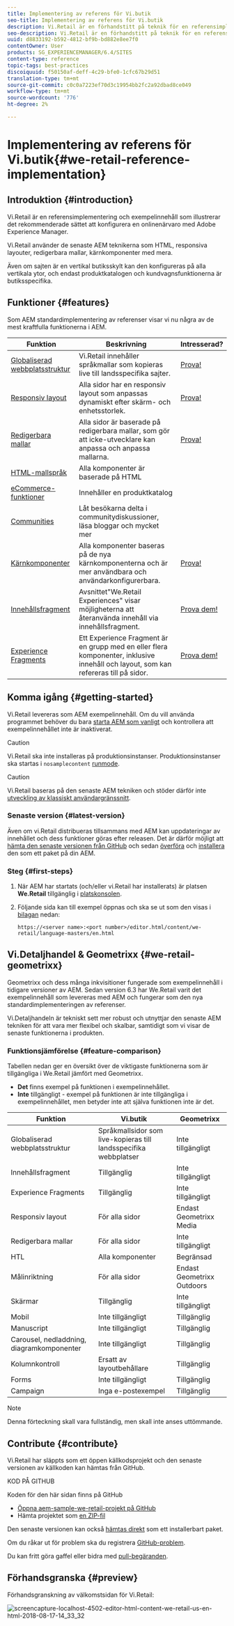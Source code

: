 ```yaml
---
title: Implementering av referens för Vi.butik
seo-title: Implementering av referens för Vi.butik
description: Vi.Retail är en förhandstitt på teknik för en referensimplementering som visar det rekommenderade sättet att konfigurera en onlinenärvaro med AEM
seo-description: Vi.Retail är en förhandstitt på teknik för en referensimplementering som visar det rekommenderade sättet att konfigurera en onlinenärvaro med AEM
uuid: d8833192-b592-4812-bf9b-bd882e8ee7f0
contentOwner: User
products: SG_EXPERIENCEMANAGER/6.4/SITES
content-type: reference
topic-tags: best-practices
discoiquuid: f50150af-deff-4c29-bfe0-1cfc67b29d51
translation-type: tm+mt
source-git-commit: c0c0a7223ef70d3c19954bb2fc2a92dbad8ce049
workflow-type: tm+mt
source-wordcount: '776'
ht-degree: 2%

---
```



# Implementering av referens för Vi.butik{#we-retail-reference-implementation}

## Introduktion {#introduction}

Vi.Retail är en referensimplementering och exempelinnehåll som illustrerar det rekommenderade sättet att konfigurera en onlinenärvaro med Adobe Experience Manager.

Vi.Retail använder de senaste AEM teknikerna som HTML, responsiva layouter, redigerbara mallar, kärnkomponenter med mera.

Även om sajten är en vertikal butiksskylt kan den konfigureras på alla vertikala ytor, och endast produktkatalogen och kundvagnsfunktionerna är butiksspecifika.

## Funktioner {#features}

Som AEM standardimplementering av referenser visar vi nu några av de mest kraftfulla funktionerna i AEM.

| **Funktion** | **Beskrivning** | **Intresserad?** |
|---|---|---|
| [Globaliserad webbplatsstruktur](/help/sites-administering/tc-bp.md) | Vi.Retail innehåller språkmallar som kopieras live till landsspecifika sajter. | [Prova!](/help/sites-developing/we-retail-globalized-site-structure.md) |
| [Responsiv layout](/help/sites-authoring/responsive-layout.md) | Alla sidor har en responsiv layout som anpassas dynamiskt efter skärm- och enhetsstorlek. | [Prova!](/help/sites-developing/we-retail-responsive-layout.md) |
| [Redigerbara mallar](/help/sites-developing/page-templates-editable.md) | Alla sidor är baserade på redigerbara mallar, som gör att icke-utvecklare kan anpassa och anpassa mallarna. | [Prova!](/help/sites-developing/we-retail-editable-templates.md) |
| [HTML-mallspråk](https://helpx.adobe.com/experience-manager/htl/user-guide.html) | Alla komponenter är baserade på HTML |  |
| [eCommerce-funktioner](/help/sites-developing/ecommerce.md) | Innehåller en produktkatalog |  |
| [Communities](/help/communities/overview.md) | Låt besökarna delta i communitydiskussioner, läsa bloggar och mycket mer |  |
| [Kärnkomponenter](https://docs.adobe.com/content/help/en/experience-manager-core-components/using/introduction.html) | Alla komponenter baseras på de nya kärnkomponenterna och är mer användbara och användarkonfigurerbara. | [Prova!](/help/sites-developing/we-retail-core-components.md) |
| [Innehållsfragment](/help/assets/content-fragments.md) | Avsnittet&quot;We.Retail Experiences&quot; visar möjligheterna att återanvända innehåll via innehållsfragment. | [Prova dem!](/help/sites-developing/we-retail-content-fragments.md) |
| [Experience Fragments](/help/sites-authoring/experience-fragments.md) | Ett Experience Fragment är en grupp med en eller flera komponenter, inklusive innehåll och layout, som kan refereras till på sidor. | [Prova dem!](/help/sites-developing/we-retail-experience-fragments.md) |

## Komma igång {#getting-started}

Vi.Retail levereras som AEM exempelinnehåll. Om du vill använda programmet behöver du bara [starta AEM som vanligt](/help/sites-deploying/deploy.md#getting-started) och kontrollera att exempelinnehållet inte är inaktiverat.

>[!CAUTION]
>
>Vi.Retail ska inte installeras på produktionsinstanser. Produktionsinstanser ska startas i `nosamplecontent` [runmode](/help/sites-deploying/configure-runmodes.md).

>[!CAUTION]
>
>Vi.Retail baseras på den senaste AEM tekniken och stöder därför inte [utveckling av klassiskt användargränssnitt](/help/sites-classic-ui-authoring/home.md).

### Senaste version {#latest-version}

Även om vi.Retail distribueras tillsammans med AEM kan uppdateringar av innehållet och dess funktioner göras efter releasen. Det är därför möjligt att [hämta den senaste versionen från GitHub](https://github.com/Adobe-Marketing-Cloud/aem-sample-we-retail/releases) och sedan [överföra](/help/sites-administering/package-manager.md#uploading-packages-from-your-file-system) och [installera](/help/sites-administering/package-manager.md#installing-packages) den som ett paket på din AEM.

### Steg {#first-steps}

1. När AEM har startats (och/eller vi.Retail har installerats) är platsen **We.Retail** tillgänglig i [platskonsolen](/help/sites-authoring/basic-handling.md#global-navigation).
1. Följande sida kan till exempel öppnas och ska se ut som den visas i [bilagan](#appendix) nedan:

   `https://<server name>:<port number>/editor.html/content/we-retail/language-masters/en.html`

## Vi.Detaljhandel &amp; Geometrixx {#we-retail-geometrixx}

Geometrixx och dess många inkvisitioner fungerade som exempelinnehåll i tidigare versioner av AEM. Sedan version 6.3 har We.Retail varit det exempelinnehåll som levereras med AEM och fungerar som den nya standardimplementeringen av referenser.

Vi.Detaljhandeln är tekniskt sett mer robust och utnyttjar den senaste AEM tekniken för att vara mer flexibel och skalbar, samtidigt som vi visar de senaste funktionerna i produkten.

### Funktionsjämförelse {#feature-comparison}

Tabellen nedan ger en översikt över de viktigaste funktionerna som är tillgängliga i We.Retail jämfört med Geometrixx.

* **Det** finns exempel på funktionen i exempelinnehållet.
* **Inte** tillgängligt - exempel på funktionen är inte tillgängliga i exempelinnehållet, men betyder inte att själva funktionen inte är det.

| **Funktion** | **Vi.butik** | **Geometrixx** |
|---|---|---|
| Globaliserad webbplatsstruktur | Språkmallsidor som live-kopieras till landsspecifika webbplatser | Inte tillgängligt |
| Innehållsfragment | Tillgänglig | Inte tillgängligt |
| Experience Fragments | Tillgänglig | Inte tillgängligt |
| Responsiv layout | För alla sidor | Endast Geometrixx Media |
| Redigerbara mallar | För alla sidor | Inte tillgängligt |
| HTL | Alla komponenter | Begränsad |
| Målinriktning | För alla sidor | Endast Geometrixx Outdoors |
| Skärmar | Tillgänglig | Inte tillgängligt |
| Mobil | Inte tillgängligt | Tillgänglig |
| Manuscript | Inte tillgängligt | Tillgänglig |
| Carousel, nedladdning, diagramkomponenter | Inte tillgängligt | Tillgänglig |
| Kolumnkontroll | Ersatt av layoutbehållare | Tillgänglig |
| Forms | Inte tillgängligt | Tillgänglig |
| Campaign | Inga e-postexempel | Tillgänglig |

>[!NOTE]
>
>Denna förteckning skall vara fullständig, men skall inte anses uttömmande.

## Contribute {#contribute}

Vi.Retail har släppts som ett öppen källkodsprojekt och den senaste versionen av källkoden kan hämtas från GitHub.

KOD PÅ GITHUB

Koden för den här sidan finns på GitHub

* [Öppna aem-sample-we-retail-projekt på GitHub](https://github.com/Adobe-Marketing-Cloud/aem-sample-we-retail)
* Hämta projektet som [en ZIP-fil](https://github.com/Adobe-Marketing-Cloud/aem-sample-we-retail/archive/master.zip)

Den senaste versionen kan också [hämtas direkt](https://github.com/Adobe-Marketing-Cloud/aem-sample-we-retail/releases/latest) som ett installerbart paket.

Om du råkar ut för problem ska du registrera [GitHub-problem](https://github.com/Adobe-Marketing-Cloud/aem-sample-we-retail/issues).

Du kan fritt göra gaffel eller bidra med [pull-begäranden](https://github.com/Adobe-Marketing-Cloud/aem-sample-we-retail/pulls).

## Förhandsgranska {#preview}

Förhandsgranskning av välkomstsidan för Vi.Retail:

![screencapture-localhost-4502-editor-html-content-we-retail-us-en-html-2018-08-17-14_33_32](assets/screencapture-localhost-4502-editor-html-content-we-retail-us-en-html-2018-08-17-14_33_32.png)

